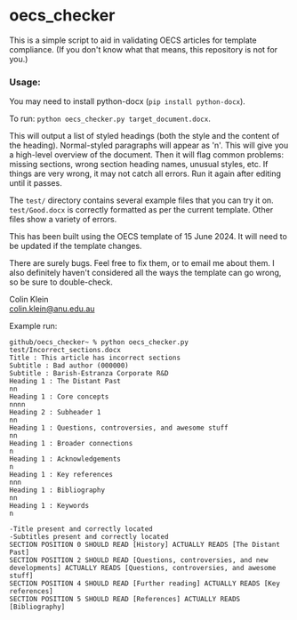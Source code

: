 # oecs_checker
This is a simple script to aid in validating OECS articles for template compliance. (If you don't know what that means, this repository is not for you.)



### Usage:

You may need to install python-docx (`pip install python-docx`).

To run: `python oecs_checker.py target_document.docx`.

This will output a list of styled headings (both the style and the content of the heading). Normal-styled paragraphs will appear as 'n'. This will give you a high-level overview of the document. Then it will flag common problems: missing sections, wrong section heading names, unusual styles, etc. If things are very wrong, it may not catch all errors. Run it again after editing until it passes.

The `test/` directory contains several example files that you can try it on. `test/Good.docx` is correctly formatted as per the current template. Other files show a variety of errors.

This has been built using the OECS template of 15 June 2024. It will need to be updated if the template changes.

There are surely bugs. Feel free to fix them, or to email me about them. I also definitely haven't considered all the ways the template can go wrong, so be sure to double-check.  

Colin Klein  
colin.klein@anu.edu.au


Example run:
```
github/oecs_checker~ % python oecs_checker.py test/Incorrect_sections.docx   
Title : This article has incorrect sections  
Subtitle : Bad author (000000)   
Subtitle : Barish-Estranza Corporate R&D   
Heading 1 : The Distant Past  
nn  
Heading 1 : Core concepts
nnnn  
Heading 2 : Subheader 1   
nn  
Heading 1 : Questions, controversies, and awesome stuff   
nn  
Heading 1 : Broader connections   
n  
Heading 1 : Acknowledgements   
n  
Heading 1 : Key references   
nnn  
Heading 1 : Bibliography   
nn  
Heading 1 : Keywords    
n  

-Title present and correctly located  
-Subtitles present and correctly located  
SECTION POSITION 0 SHOULD READ [History] ACTUALLY READS [The Distant Past]  
SECTION POSITION 2 SHOULD READ [Questions, controversies, and new developments] ACTUALLY READS [Questions, controversies, and awesome stuff]  
SECTION POSITION 4 SHOULD READ [Further reading] ACTUALLY READS [Key references]  
SECTION POSITION 5 SHOULD READ [References] ACTUALLY READS [Bibliography]
```
